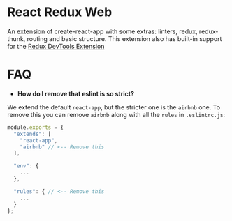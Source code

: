 # React Redux Web

An extension of create-react-app with some extras: linters, redux, redux-thunk,
routing and basic structure. This extension also has built-in support for the
[Redux DevTools Extension](https://github.com/zalmoxisus/redux-devtools-extension#installation)


# FAQ

- __How do I remove that eslint is so strict?__

We extend the default `react-app`, but the stricter one is the `airbnb` one. To
remove this you can remove `airbnb` along with all the `rules` in `.eslintrc.js`:

```javascript
module.exports = {
  "extends": [
    "react-app",
    "airbnb" // <-- Remove this
  ],

  "env": {
    ...
  },

  "rules": { // <-- Remove this
    ...
  }
};
```
